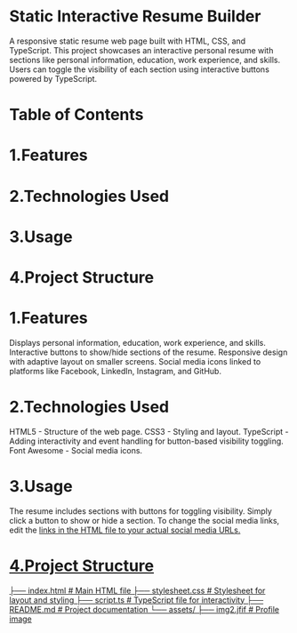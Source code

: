 # Static Interactive Resume Builder
A responsive static resume web page built with HTML, CSS, and TypeScript. This project showcases an interactive personal resume with sections like personal information, education, work experience, and skills. Users can toggle the visibility of each section using interactive buttons powered by TypeScript.
# Table of Contents
# 1.Features
# 2.Technologies Used
# 3.Usage
# 4.Project Structure
# 1.Features
Displays personal information, education, work experience, and skills.
Interactive buttons to show/hide sections of the resume.
Responsive design with adaptive layout on smaller screens.
Social media icons linked to platforms like Facebook, LinkedIn, Instagram, and GitHub.
# 2.Technologies Used
HTML5 - Structure of the web page.
CSS3 - Styling and layout.
TypeScript - Adding interactivity and event handling for button-based visibility toggling.
Font Awesome - Social media icons.
# 3.Usage
The resume includes sections with buttons for toggling visibility. Simply click a button to show or hide a section.
To change the social media links, edit the <a href="#"> links in the HTML file to your actual social media URLs.
# 4.Project Structure
├── index.html           # Main HTML file
├── stylesheet.css       # Stylesheet for layout and styling
├── script.ts            # TypeScript file for interactivity
├── README.md            # Project documentation
└── assets/
    ├── img2.jfif        # Profile image
